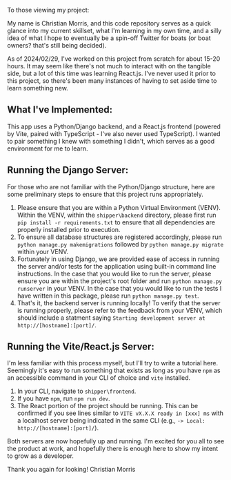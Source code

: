To those viewing my project:

My name is Christian Morris, and this code repository serves as a quick glance into my current skillset, what I'm learning in my own time, and a silly idea of what I hope to eventually be a spin-off Twitter for boats (or boat owners? that's still being decided).

As of 2024/02/29, I've worked on this project from scratch for about 15-20 hours. It may seem like there's not much to interact with on the tangible side, but a lot of this time was learning React.js. I've never used it prior to this project, so there's been many instances of having to set aside time to learn something new.

## What I've Implemented:

This app uses a Python/Django backend, and a React.js frontend (powered by Vite, paired with TypeScript - I've also never used TypeScript). I wanted to pair something I knew with something I didn't, which serves as a good environment for me to learn.

## Running the Django Server:

For those who are not familiar with the Python/Django structure, here are some preliminary steps to ensure that this project runs appropriately.

1. Please ensure that you are within a Python Virtual Environment (VENV). Within the VENV, within the `shipper\backend` directory, please first run `pip install -r requirements.txt` to ensure that all dependencies are properly installed prior to execution.
2. To ensure all database structures are registered accordingly, please run `python manage.py makemigrations` followed by `python manage.py migrate` within your VENV.
3. Fortunately in using Django, we are provided ease of access in running the server and/or tests for the application using built-in command line instructions. In the case that you would like to run the server, please ensure you are within the project's root folder and run `python manage.py runserver` in your VENV. In the case that you would like to run the tests I have written in this package, please run `python manage.py test`.
4. That's it, the backend server is running locally! To verify that the server is running properly, please refer to the feedback from your VENV, which should include a statment saying `Starting development server at http://[hostname]:[port]/`.

## Running the Vite/React.js Server:

I'm less familiar with this process myself, but I'll try to write a tutorial here. Seemingly it's easy to run something that exists as long as you have `npm` as an accessible command in your CLI of choice and `vite` installed.

1. In your CLI, navigate to `shipper\frontend`.
2. If you have `npm`, run `npm run dev`.
3. The React portion of the project should be running. This can be confirmed if you see lines similar to `VITE vX.X.X ready in [xxx] ms` with a localhost server being indicated in the same CLI (e.g., `-> Local:   http://[hostname]:[port]/`).

Both servers are now hopefully up and running. I'm excited for you all to see the product at work, and hopefully there is enough here to show my intent to grow as a developer.

Thank you again for looking!
Christian Morris
